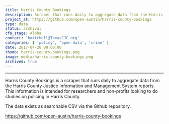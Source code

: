 ```yaml
---
title: Harris County Bookings
description: Scraper that runs daily to aggregate data from the Harris County Justice Information and Management System reports
project_at: https://github.com/open-austin/harris-county-bookings
type: data
status: archival
cfa_stage: Alpha
contact: 'kmitchell@TexasCJC.org'
categories: [ 'policy', 'open data', 'crime' ]
date: 2017-04-20 00:00:00
thumb: harris-county-bookings.png
image: media/harris-county-bookings.png
archived: true
---
```


*****************

Harris County Bookings is a scraper that runs daily to aggregate data from the Harris County Justice Information and Management System reports. This information is intended for researchers and non-profits looking to do studies on policing in Harris County.

The data exists as searchable CSV via the Github repository.

https://github.com/open-austin/harris-county-bookings
